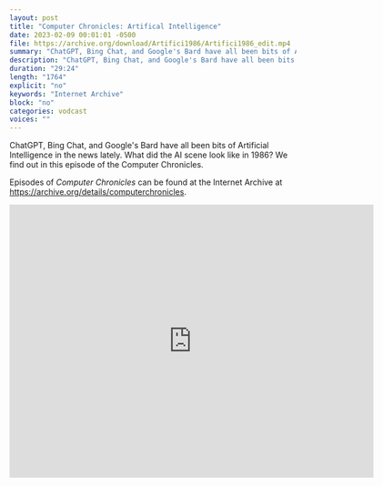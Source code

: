 ```yaml
---
layout: post
title: "Computer Chronicles: Artifical Intelligence"
date: 2023-02-09 00:01:01 -0500
file: https://archive.org/download/Artifici1986/Artifici1986_edit.mp4
summary: "ChatGPT, Bing Chat, and Google's Bard have all been bits of Artificial Intelligence in the news lately.  What did the AI scene look like in 1986?  We find out in this episode of the Computer Chronicles."
description: "ChatGPT, Bing Chat, and Google's Bard have all been bits of Artificial Intelligence in the news lately.  What did the AI scene look like in 1986?  We find out in this episode of the Computer Chronicles."
duration: "29:24"
length: "1764"
explicit: "no" 
keywords: "Internet Archive"
block: "no" 
categories: vodcast
voices: ""
---
```


ChatGPT, Bing Chat, and Google's Bard have all been bits of Artificial Intelligence in the news lately.  What did the AI scene look like in 1986?  We find out in this episode of the Computer Chronicles.

Episodes of *Computer Chronicles* can be found at the Internet Archive at <https://archive.org/details/computerchronicles>.

<iframe src="https://archive.org/embed/Artifici1986" width="640" height="480" frameborder="0" webkitallowfullscreen="true" mozallowfullscreen="true" allowfullscreen></iframe>
